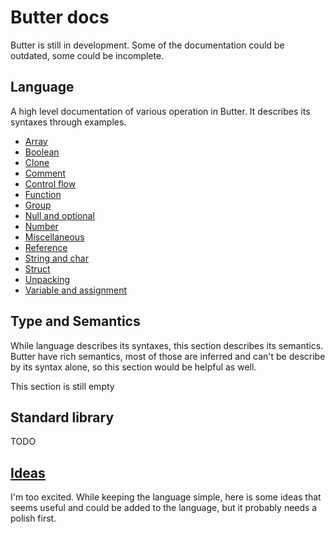# Butter docs

Butter is still in development. Some of the documentation could be outdated, some could be incomplete.

## Language

A high level documentation of various operation in Butter. It describes its syntaxes through examples.

- [Array](language/array.md)
- [Boolean](language/boolean.md)
- [Clone](language/clone.md)
- [Comment](language/comment.md)
- [Control flow](language/control_flow.md)
- [Function](language/function.md)
- [Group](language/group.md)
- [Null and optional](language/null_and_optional.md)
- [Number](language/number.md)
- [Miscellaneous](language/miscellaneous.md)
- [Reference](language/reference.md)
- [String and char](language/string_and_char.md)
- [Struct](language/struct.md)
- [Unpacking](language/unpacking.md)
- [Variable and assignment](language/variable_and_assignment.md)

## Type and Semantics

While language describes its syntaxes, this section describes its semantics. Butter have rich semantics, most of those are inferred and can't be describe by its syntax alone, so this section would be helpful as well.

This section is still empty

## Standard library

TODO

## [Ideas](idea.md)

I'm too excited. While keeping the language simple, here is some ideas that seems useful and could be added to the language, but it probably needs a polish first.
